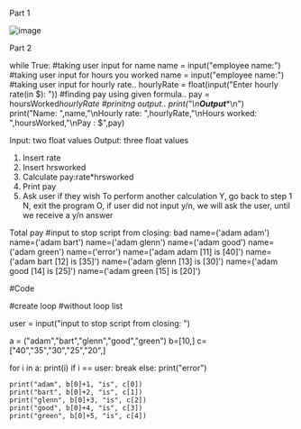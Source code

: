 Part 1

![image](https://user-images.githubusercontent.com/102768674/166521895-881815c3-741e-4154-957c-c657c221ff61.png)


Part 2


while True:
    #taking user input for name
    name = input("employee name:")
    #taking user input for hours you worked
    name = input("employee name:")
    #taking user input for hourly rate..
    hourlyRate = float(input("Enter hourly rate(in $): "))
    #finding pay using given formula..
    pay = hoursWorked*hourlyRate
    #prinitng output..
    print("\n******Output******\n")
    print("Name: ",name,"\nHourly rate: ",hourlyRate,"\nHours worked:
    ",hoursWorked,"\nPay : $",pay)
    


Input: two float values
Output: three float values

1.	Insert rate
2.	Insert hrsworked
3.	Calculate pay:rate*hrsworked
4.	Print pay
5.	Ask user if they wish
To perform another calculation
Y, go back to step 1
N, exit the program
O, if user did not input y/n, we will ask the user, until we receive a y/n answer

Total pay
#input to stop script from closing: bad
name=('adam adam')
name=('adam bart')
name=('adam glenn')
name=('adam good')
name=('adam green')
name=('error')
name=('adam adam [11] is [40]')
name=('adam bart [12] is [35]')
name=('adam glenn [13] is [30]')
name=('adam good [14] is [25]')
name=('adam green [15] is [20]')
 
#Code

#create loop
#without loop list

user = input("input to stop script from closing: ")

a = ("adam","bart","glenn","good","green")
b=[10,]
c=["40","35","30","25","20",]
    
for i in a:
    print(i)
    if i == user:
      break
else:
    print("error")

    print("adam", b[0]+1, "is", c[0])
    print("bart", b[0]+2, "is", c[1])
    print("glenn", b[0]+3, "is", c[2])
    print("good", b[0]+4, "is", c[3])
    print("green", b[0]+5, "is", c[4])
